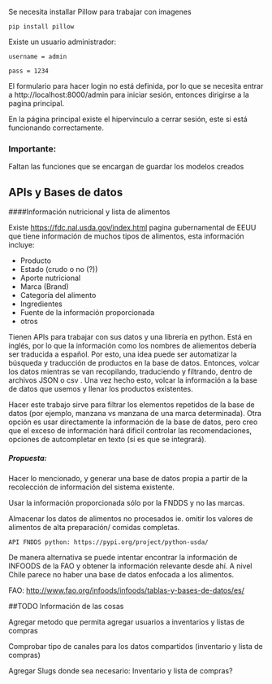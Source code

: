 Se necesita installar Pillow para trabajar con imagenes

    pip install pillow

Existe un usuario administrador:
    
    username = admin
    
    pass = 1234
    
El formulario para hacer login no está definida, por lo que se necesita 
entrar a http://localhost:8000/admin para iniciar sesión, entonces dirigirse 
a la pagina principal.

En la página principal existe el hipervinculo a cerrar sesión, este si está 
funcionando correctamente. 

### Importante:
Faltan las funciones que se encargan de guardar los modelos creados

## APIs y Bases de datos

####Información nutricional y lista de alimentos

Existe https://fdc.nal.usda.gov/index.html pagina gubernamental de EEUU que 
tiene información de muchos tipos de alimentos, esta información incluye:
* Producto
* Estado (crudo o no (?))
* Aporte nutricional
* Marca (Brand)
* Categoría del alimento
* Ingredientes
* Fuente de la información proporcionada
* otros

Tienen APIs para trabajar con sus datos y una librería en python.
Está en inglés, por lo que la información como los nombres de aliementos 
debería ser traducida a español. Por esto, una idea puede ser automatizar la 
búsqueda y traducción de productos en la base de datos. Entonces, volcar los 
datos mientras se van recopilando, traduciendo y filtrando, dentro de 
archivos JSON o csv . Una vez hecho esto, volcar la información a la base de 
datos que usemos y llenar los productos existentes.

Hacer este trabajo sirve para filtrar los elementos repetidos de la base de 
datos (por ejemplo, manzana vs manzana de una marca determinada). Otra opción
 es usar directamente la información de la base de datos, pero creo que el 
 exceso de información hará dificil controlar las recomendaciones, opciones 
 de autcompletar en texto (si es que se integrará).
 
 ##### Propuesta:
 Hacer lo mencionado, y generar una base de datos propia a partir de la 
 recolección de información del sistema existente.
 
 Usar la información proporcionada sólo por la FNDDS y no las marcas.
 
 Almacenar los datos de alimentos no procesados ie. omitir los valores de 
 alimentos de alta preparación/ comidas completas. 
 
    API FNDDS python: https://pypi.org/project/python-usda/
    
De manera alternativa se puede intentar encontrar la información de INFOODS 
de la FAO y obtener la información relevante desde ahí. A nivel Chile parece 
no haber una base de datos enfocada a los alimentos.

FAO: http://www.fao.org/infoods/infoods/tablas-y-bases-de-datos/es/


##TODO
Información de las cosas
 
 Agregar metodo que permita agregar usuarios a inventarios y listas de compras
 
 Comprobar tipo de canales para los datos compartidos (inventario y lista de
  compras)

Agregar Slugs donde sea necesario: Inventario y lista de compras?